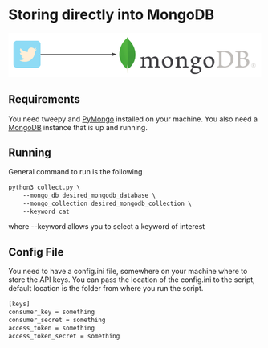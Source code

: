 # Storing directly into MongoDB

![](../img/part_2.png)

## Requirements

You need tweepy and [PyMongo](https://pymongo.readthedocs.io/en/stable/) installed on your machine.
You also need a [MongoDB](https://www.mongodb.com/) instance that is up and running.

## Running

General command to run is the following

    python3 collect.py \
        --mongo_db desired_mongodb_database \
        --mongo_collection desired_mongodb_collection \
        --keyword cat
        
where --keyword allows you to select a keyword of interest

## Config File

You need to have a config.ini file, somewhere on your machine where to store the API keys. You can
pass the location of the config.ini to the script, default location is the folder from where you
run the script.

```
[keys]
consumer_key = something
consumer_secret = something
access_token = something
access_token_secret = something
```